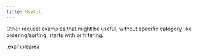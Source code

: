 ```yaml
---
title: Useful
---
```


Other request examples that might be useful, without specific category like ordering/sorting, starts with or filtering.

;examplearea

